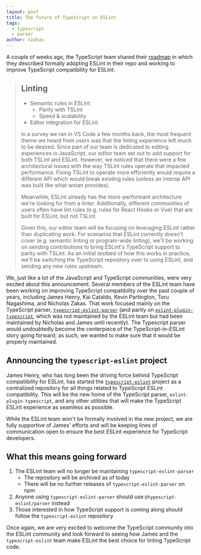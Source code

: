 ```yaml
---
layout: post
title: The future of TypeScript on ESLint
tags:
  - typescript
  - parser
author: nzakas
---
```


A couple of weeks ago, the TypeScript team shared their [roadmap](https://github.com/Microsoft/TypeScript/issues/29288) in which they described formally adopting ESLint in their repo and working to improve TypeScript compatibility for ESLint:

> ## Linting
>
> * Semantic rules in ESLint
>     * Parity with TSLint
>     * Speed & scalability
> * Editor integration for ESLint
>
>In a survey we ran in VS Code a few months back, the most frequent theme we heard from users was that the linting experience left much to be desired. Since part of our team is dedicated to editing experiences in JavaScript, our editor team set out to add support for both TSLint and ESLint. However, we noticed that there were a few architectural issues with the way TSLint rules operate that impacted performance. Fixing TSLint to operate more efficiently would require a different API which would break existing rules (unless an interop API was built like what wotan provides).
>
>Meanwhile, ESLint already has the more-performant architecture we're looking for from a linter. Additionally, different communities of users often have lint rules (e.g. rules for React Hooks or Vue) that are built for ESLint, but not TSLint.
>
>Given this, our editor team will be focusing on leveraging ESLint rather than duplicating work. For scenarios that ESLint currently doesn't cover (e.g. semantic linting or program-wide linting), we'll be working on sending contributions to bring ESLint's TypeScript support to parity with TSLint. As an initial testbed of how this works in practice, we'll be switching the TypeScript repository over to using ESLint, and sending any new rules upstream.

We, just like a lot of the JavaScript and TypeScript communities, were very excited about this announcement. Several members of the ESLint team have been working on improving TypeScript compatibility over the past couple of years, including James Henry, Kai Cataldo, Kevin Partington, Toru Nagashima, and Nicholas Zakas. That work focused mainly on the TypeScript parser, [`typescript-eslint-parser`](https://github.com/eslint/typescript-eslint-parser) (and partly on [`eslint-plugin-typescript`](https://github.com/bradzacher/eslint-plugin-typescript), which was not maintained by the ESLint team but had been maintained by Nicholas and James until recently). The Typescript parser would undoubtedly become the centerpiece of the TypeScript-in-ESLint story going forward; as such, we wanted to make sure that it would be properly maintained.

## Announcing the `typescript-eslint` project

James Henry, who has long been the driving force behind TypeScript compatibility for ESLint, has started the [`typescript-eslint`](https://github.com/typescript-eslint/typescript-eslint) project as a centralized repository for all things related to TypeScript ESLint compatibility. This will be the new home of the TypeScript parser, `eslint-plugin-typescript`, and any other utilities that will make the TypeScript ESLint experience as seamless as possible.

While the ESLint team won't be formally involved in the new project, we are fully supportive of James' efforts and will be keeping lines of communication open to ensure the best ESLint experience for TypeScript developers.

## What this means going forward

1. The ESLint team will no longer be maintaining `typescript-eslint-parser`
    * The repository will be archived as of today
    * There will be no further releases of `typescript-eslint-parser` on npm
2. Anyone using `typescript-eslint-parser` should use `@typescript-eslint/parser` instead
3. Those interested in how TypeScript support is coming along should follow the `typescript-eslint` repository

Once again, we are very excited to welcome the TypeScript community into the ESLint community and look forward to seeing how James and the `typescript-eslint` team make ESLint the best choice for linting TypeScript code.